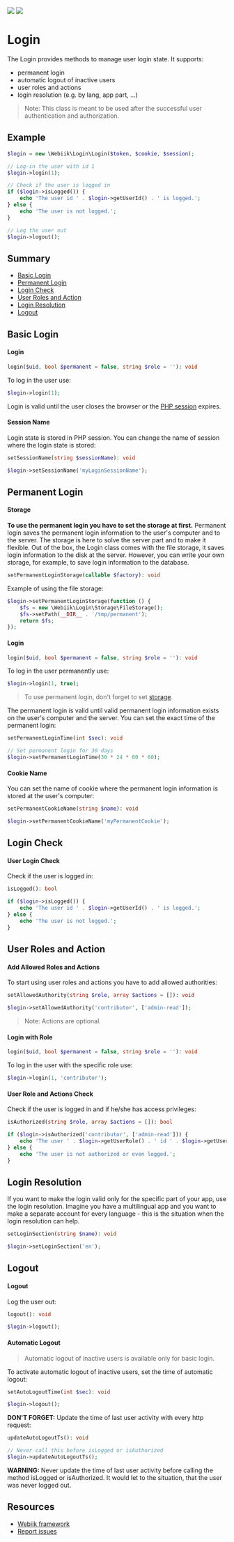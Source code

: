 <p align="left">
<img src="https://img.shields.io/packagist/l/webiik/webiik.svg"/>
<img src="https://img.shields.io/badge/dependencies-3-brightgreen.svg"/>
</p>

Login
=====
The Login provides methods to manage user login state. It supports:
* permanent login
* automatic logout of inactive users
* user roles and actions
* login resolution (e.g. by lang, app part, ...)

> Note: This class is meant to be used after the successful user authentication and authorization.

Example
-------
```php
$login = new \Webiik\Login\Login($token, $cookie, $session);

// Log-in the user with id 1
$login->login(1);

// Check if the user is logged in 
if ($login->isLogged()) {
    echo 'The user id ' . $login->getUserId() . ' is logged.';
} else {
    echo 'The user is not logged.';
}

// Log the user out
$login->logout();
```

Summary
-------
* [Basic Login][5]
* [Permanent Login][6]
* [Login Check][7]
* [User Roles and Action][8]
* [Login Resolution][9]
* [Logout][10]

Basic Login
-----------
#### Login
```php
login($uid, bool $permanent = false, string $role = ''): void
``` 
To log in the user use:
```php
$login->login(1);
```
Login is valid until the user closes the browser or the [PHP session][3] expires.

#### Session Name
Login state is stored in PHP session. You can change the name of session where the login state is stored: 
```php
setSessionName(string $sessionName): void
``` 
```php
$login->setSessionName('myLoginSessionName');
```

Permanent Login
---------------
#### Storage
**To use the permanent login you have to set the storage at first.** Permanent login saves the permanent login information to the user's computer and to the server. The storage is here to solve the server part and to make it flexible. Out of the box, the Login class comes with the file storage, it saves login information to the disk at the server. However, you can write your own storage, for example, to save login information to the database. 
```php
setPermanentLoginStorage(callable $factory): void
```
Example of using the file storage:
```php
$login->setPermanentLoginStorage(function () {
    $fs = new \Webiik\Login\Storage\FileStorage();
    $fs->setPath(__DIR__ . '/tmp/permanent');
    return $fs;
});
```

#### Login
```php
login($uid, bool $permanent = false, string $role = ''): void
``` 
To log in the user permanently use:
```php
$login->login(1, true);
```
> To use permanent login, don't forget to set [storage][4].

The permanent login is valid until valid permanent login information exists on the user's computer and the server. You can set the exact time of the permanent login:
```php
setPermanentLoginTime(int $sec): void
```
```php
// Set permanent login for 30 days
$login->setPermanentLoginTime(30 * 24 * 60 * 60);
```  

#### Cookie Name
You can set the name of cookie where the permanent login information is stored at the user's computer:
```php
setPermanentCookieName(string $name): void
```
```php
$login->setPermanentCookieName('myPermanentCookie');
```

Login Check
-----------
#### User Login Check
Check if the user is logged in:
```php
isLogged(): bool
```
```php
if ($login->isLogged()) {
    echo 'The user id ' . $login->getUserId() . ' is logged.';
} else {
    echo 'The user is not logged.';
}
```

User Roles and Action
---------------------
#### Add Allowed Roles and Actions
To start using user roles and actions you have to add allowed authorities:
```php
setAllowedAuthority(string $role, array $actions = []): void
```
```php
$login->setAllowedAuthority('contributor', ['admin-read']);
```
> Note: Actions are optional.

#### Login with Role
```php
login($uid, bool $permanent = false, string $role = ''): void
``` 
To log in the user with the specific role use:
```php
$login->login(1, 'contributor');
```

#### User Role and Actions Check
Check if the user is logged in and if he/she has access privileges:
```php
isAuthorized(string $role, array $actions = []): bool
``` 
```php
if ($login->isAuthorized('contributor', ['admin-read'])) {
    echo 'The user ' . $login->getUserRole() . ' id ' . $login->getUserId() . ' is logged and authorized.';
} else {
    echo 'The user is not authorized or even logged.';
}
```

Login Resolution
----------------
If you want to make the login valid only for the specific part of your app, use the login resolution. Imagine you have a multilingual app and you want to make a separate account for every language - this is the situation when the login resolution can help.
```php
setLoginSection(string $name): void
```
```php
$login->setLoginSection('en');
```

Logout
------
#### Logout
Log the user out:
```php
logout(): void
```
```php
$login->logout();
```

#### Automatic Logout
> Automatic logout of inactive users is available only for basic login.

To activate automatic logout of inactive users, set the time of automatic logout:
```php
setAutoLogoutTime(int $sec): void
```
```php
$login->logout();
```
**DON'T FORGET:** Update the time of last user activity with every http request: 
```php
updateAutoLogoutTs(): void
```
```php
// Never call this before isLogged or isAuthorized
$login->updateAutoLogoutTs();
``` 
**WARNING:** Never update the time of last user activity before calling the method isLogged or isAuthorized. It would let to the situation, that the user was never logged out.

Resources
---------
* [Webiik framework][1]
* [Report issues][2]

[1]: https://github.com/webiik/webiik
[2]: https://github.com/webiik/webiik-components/issues
[3]: https://github.com/webiik/webiik/blob/master/src/Webiik/Session/README.md
[4]: #storage
[5]: #basic-login
[6]: #permanent-login
[7]: #login-check
[8]: #user-roles-and-action
[9]: #login-resolution
[10]: #logout
